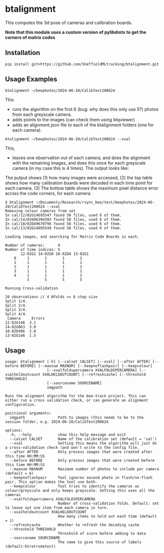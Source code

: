 # btalignment
This computes the 3d pose of cameras and calibration boards.

**Note that this module uses a custom version of pylibdmtx to get the corners of matrix codes**

## Installation
```
pip install git+https://github.com/SheffieldMLtracking/btalignment.git
```


## Usage Examples
```
btalignment ~/beephotos/2024-06-20/CalibTest200624
```
This
- runs the algorithm on the first 6 (bug: why does this only use 5?) photos from each greyscale camera.
- adds points to the images (can check them using btqviewer)
- adds an alignment.json file to each of the btalignment folders (one for each camera).

```
btalignment ~/beephotos/2024-06-20/CalibTest200624 --xval
```
This,
- leaves one observation out of each camera, and does the alignment with the remaining images, and does this once for each greyscale camera (in my case this is 4 times). The output looks like:

The putput shows (1) how many images were accessed, (2) the top table shows how many calibration boards were decoded in each time point for each camera. (3) The bottow table shows the maximum pixel distance error across the code corners, for each camera.

```
$ btalignment ~/Documents/Research/rsync_bee/test/beephotos/2024-06-20/CalibTest200624 --xval
Removing colour cameras from set
In cal/12/02G14695547 found 58 files, used 6 of them.
In cal/14/02G06394393 found 58 files, used 6 of them.
In cal/10/02D49670796 found 58 files, used 6 of them.
In cal/13/02G14695548 found 58 files, used 6 of them.
 
Loading images, and searching for Matrix Code Boards in each.

Number of cameras:      4
Number of time indices: 5
       12-02G1 14-02G0 10-02D4 13-02G1  
    0     1       1       1       1     
    1     1       1       1       1     
    2     1       1       1       1     
    3     1       1       1       1     
    4     1       1       1       1     
          5       5       5       5   

Running Cross-validation

20 observations // 4 Nfolds => 6 step size
Split 1/4.
Split 2/4.
Split 3/4.
Split 4/4.
 Camera     Errors
12-02G146  3.1
14-02G063  3.0
10-02D496  2.0
13-02G146  1.5
```

## Usage
```
usage: btalignment [-h] [--calset CALSET] [--xval] [--after AFTER] [--before BEFORE] [--maxnum MAXNUM] [--keepnoflashpair] [--keepcolour]
                   [--xvalfoldspercamera XVALFOLDSPERCAMERA] [--xvalheldoutcount XVALHELDOUTCOUNT] [--refreshcache] [--threshold THRESHOLD]
                   [--sourcename SOURCENAME]
                   imgpath

Runs the alignment algorithm for the bee-track project. This can either run a cross validation check, or can generate an alignment configuration.

positional arguments:
  imgpath               Path to images (this needs to be to the session folder, e.g. 2024-06-20/CalibTest200624

options:
  -h, --help            show this help message and exit
  --calset CALSET       Name of the calibration set (default = 'cal')
  --xval                Setting this means the algorithm will just do a cross-validation check (and won't write to the config file.
  --after AFTER         Only process images that were created after this time HH:MM:SS
  --before BEFORE       Only process images that were created before this time HH:MM:SS
  --maxnum MAXNUM       Maximum number of photos to include per camera (default = 6)
  --keepnoflashpair     Tool ignores second photo in flash/no-flash pair. This option makes the tool use both.
  --keepcolour          Tool tries to identify the cameras as colour/greyscale and only keeps greyscale. Setting this uses all the cameras
  --xvalfoldspercamera XVALFOLDSPERCAMERA
                        Number of cross-validation folds. Default: set to leave out one item from each camera in turn.
  --xvalheldoutcount XVALHELDOUTCOUNT
                        How many items to hold out each time (default = 1)
  --refreshcache        Whether to refresh the decoding cache
  --threshold THRESHOLD
                        Threshold of score before adding to data
  --sourcename SOURCENAME
                        The name to give this source of labels (default:btretrodetect)
```
